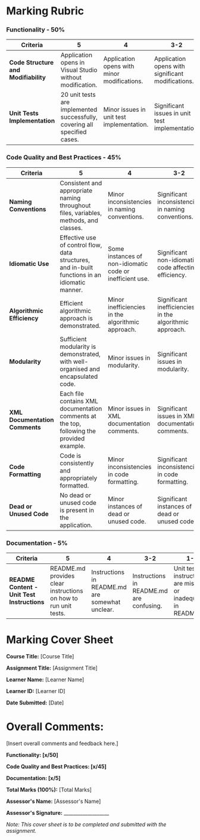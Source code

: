 # Marking Rubric

### Functionality - 50%

| **Criteria**                                       | **5**                                              | **4**                                               | **3-2**                                               | **1-0**                                               |
| --------------------------------------------------- | ----------------------------------------------------- | ----------------------------------------------------- | ----------------------------------------------------- | ----------------------------------------------------- |
| **Code Structure and Modifiability**                     | Application opens in Visual Studio without modification. | Application opens with minor modifications.        | Application opens with significant modifications. | Application fails to open in Visual Studio.            |
| **Unit Tests Implementation**                        | 20 unit tests are implemented successfully, covering all specified cases. | Minor issues in unit test implementation.        | Significant issues in unit test implementation. | Unit tests are not implemented or do not cover specified cases. |


### Code Quality and Best Practices - 45%

| **Criteria**                                       | **5**                                              | **4**                                               | **3-2**                                               | **1-0**                                               |
| --------------------------------------------------- | ----------------------------------------------------- | ----------------------------------------------------- | ----------------------------------------------------- | ----------------------------------------------------- |
| **Naming Conventions**                              | Consistent and appropriate naming throughout files, variables, methods, and classes. | Minor inconsistencies in naming conventions.       | Significant inconsistencies in naming conventions. | Naming conventions are not followed.                |
| **Idiomatic Use**                             | Effective use of control flow, data structures, and in-built functions in an idiomatic manner. | Some instances of non-idiomatic code or inefficient use. | Significant non-idiomatic code affecting efficiency. | Poor use of control flow, data structures, or functions. |                      |
| **Algorithmic Efficiency**                          | Efficient algorithmic approach is demonstrated.       | Minor inefficiencies in the algorithmic approach.  | Significant inefficiencies in the algorithmic approach. | Poor or non-efficient algorithmic approach.        |
| **Modularity**                                      | Sufficient modularity is demonstrated, with well-organised and encapsulated code. | Minor issues in modularity.                       | Significant issues in modularity.                  | Lack of modularity, code is not well-organised.     |
| **XML Documentation Comments**                     | Each file contains XML documentation comments at the top, following the provided example. | Minor issues in XML documentation comments.       | Significant issues in XML documentation comments. | Missing or incorrect XML documentation comments.  |
| **Code Formatting**                                | Code is consistently and appropriately formatted.    | Minor inconsistencies in code formatting.         | Significant inconsistencies in code formatting.  | Poor or non-consistent code formatting.            |
| **Dead or Unused Code**                             | No dead or unused code is present in the application. | Minor instances of dead or unused code.           | Significant instances of dead or unused code.    | Widespread presence of dead or unused code.        |

### Documentation - 5%

| **Criteria**                                       | **5**                                              | **4**                                               | **3-2**                                               | **1-0**                                               |
| --------------------------------------------------- | ----------------------------------------------------- | ----------------------------------------------------- | ----------------------------------------------------- | ----------------------------------------------------- |
| **README Content - Unit Test Instructions**                | README.md provides clear instructions on how to run unit tests. | Instructions in README.md are somewhat unclear.  | Instructions in README.md are confusing.          | Unit test instructions are missing or inadequate in README.md. |

# Marking Cover Sheet

**Course Title:** [Course Title]

**Assignment Title:** [Assignment Title]

**Learner Name:** [Learner Name]

**Learner ID:** [Learner ID]

**Date Submitted:** [Date]

# Overall Comments:

[Insert overall comments and feedback here.]

**Functionality: [x/50]**

**Code Quality and Best Practices: [x/45]**

**Documentation: [x/5]**

**Total Marks (100%):** [Total Marks]

**Assessor's Name:** [Assessor's Name]

**Assessor's Signature:** ___________________

*Note: This cover sheet is to be completed and submitted with the assignment.*
